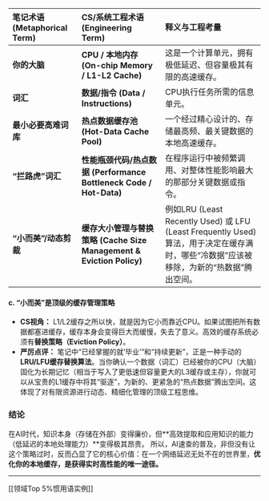
| 笔记术语 (Metaphorical Term) | CS/系统工程术语 (Engineering Term)                              | 释义与工程考量                                                                                           |
| :----------------------- | :-------------------------------------------------------- | :------------------------------------------------------------------------------------------------ |
| **你的大脑**                 | **CPU / 本地内存 (On-chip Memory / L1-L2 Cache)**             | 这是一个计算单元，拥有极低延迟、但容量极其有限的高速缓存。                                                                     |
| **词汇**                   | **数据/指令 (Data / Instructions)**                           | CPU执行任务所需的信息单元。                                                                                   |
| **最小必要高难词库**             | **热点数据缓存池 (Hot-Data Cache Pool)**                         | 一个经过精心设计的、存储最高频、最关键数据的本地高速缓存。                                                                     |
| **“拦路虎”词汇**              | **性能瓶颈代码/热点数据 (Performance Bottleneck Code / Hot-Data)**  | 在程序运行中被频繁调用、对整体性能影响最大的那部分关键数据或指令。                                                                 |
| **“小而美”/动态剪裁**           | **缓存大小管理与替换策略 (Cache Size Management & Eviction Policy)** | 例如LRU (Least Recently Used) 或 LFU (Least Frequently Used) 算法，用于决定在缓存满时，哪些“冷数据”应该被移除，为新的“热数据”腾出空间。 |

#### **c. “小而美”是顶级的缓存管理策略**

*   **CS视角：** L1/L2缓存之所以快，就是因为它小而靠近CPU。如果试图把所有数据都塞进缓存，缓存本身会变得巨大而缓慢，失去了意义。高效的缓存系统必须有**替换策略（Eviction Policy）**。
*   **严厉点评：** 笔记中“已经掌握的就‘毕业’”和“持续更新”，正是一种手动的**LRU/LFU缓存替换算法**。当你确认一个数据（词汇）已经被你的CPU（大脑）固化为长期记忆（相当于写入了更低速但容量更大的L3缓存或主存），你就可以从宝贵的L1缓存中将其“驱逐”，为新的、更紧急的“热点数据”腾出空间。这体现了对有限资源进行动态、精细化管理的顶级工程思维。

### **结论**

在AI时代，知识本身（存储在外部）变得廉价，但**高效提取和应用知识的能力（低延迟的本地处理能力）**变得极其昂贵。
所以，AI速查的普及，非但没有让这个策略过时，反而凸显了它的核心价值：在一个网络延迟无处不在的世界里，**优化你的本地缓存，是获得实时高性能的唯一途径。**

---
[[领域Top 5%惯用语实例]]